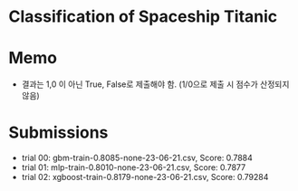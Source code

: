 # Classification of Spaceship Titanic

# Memo
- 결과는 1,0 이 아닌 True, False로 제출해야 함. (1/0으로 제출 시 점수가 산정되지 않음)

# Submissions
- trial 00: gbm-train-0.8085-none-23-06-21.csv, Score: 0.7884
- trial 01: mlp-train-0.8010-none-23-06-21.csv, Score: 0.7877
- trial 02: xgboost-train-0.8179-none-23-06-21.csv, Score: 0.79284